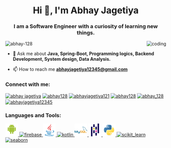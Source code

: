 <h1 align="center">Hi 👋, I'm Abhay Jagetiya</h1>
<h3 align="center">I am a Software Engineer with a curiosity of learning new things.</h3>

<img align="right" alt="coding" widht="400" src="https://media4.giphy.com/media/qgQUggAC3Pfv687qPC/giphy.gif?cid=ecf05e47goqo85omixhj1p94zo4f5yogjuvhbcnw75y0q936&rid=giphy.gif&ct=g">

<p align="left"> <img src="https://komarev.com/ghpvc/?username=abhay-128&label=Profile%20views&color=0e75b6&style=flat" alt="abhay-128" /> </p>

- 💬 Ask me about **Java, Spring-Boot, Programming logics, Backend Development, System design, Data Analysis.**

- 📫 How to reach me **abhayjagetiya12345@gmail.com**

<h3 align="left">Connect with me:</h3>
<p align="left">
<a href="www.linkedin.com/in/abhay-jagetiya-717620208" target="blank"><img align="center" src="https://raw.githubusercontent.com/rahuldkjain/github-profile-readme-generator/master/src/images/icons/Social/linked-in-alt.svg" alt="abhay jagetiya" height="30" width="40" /></a>
<a href="https://www.codechef.com/users/abhay128" target="blank"><img align="center" src="https://cdn.jsdelivr.net/npm/simple-icons@3.1.0/icons/codechef.svg" alt="abhay128" height="30" width="40" /></a>
<a href="https://www.hackerrank.com/abhayjagetiya121" target="blank"><img align="center" src="https://raw.githubusercontent.com/rahuldkjain/github-profile-readme-generator/master/src/images/icons/Social/hackerrank.svg" alt="abhayjagetiya121" height="30" width="40" /></a>
<a href="https://codeforces.com/profile/abhay128" target="blank"><img align="center" src="https://raw.githubusercontent.com/rahuldkjain/github-profile-readme-generator/master/src/images/icons/Social/codeforces.svg" alt="abhay128" height="30" width="40" /></a>
<a href="https://www.leetcode.com/abhay_128" target="blank"><img align="center" src="https://raw.githubusercontent.com/rahuldkjain/github-profile-readme-generator/master/src/images/icons/Social/leet-code.svg" alt="abhay_128" height="30" width="40" /></a>
<a href="https://auth.geeksforgeeks.org/user/abhayjagetiya12345" target="blank"><img align="center" src="https://raw.githubusercontent.com/rahuldkjain/github-profile-readme-generator/master/src/images/icons/Social/geeks-for-geeks.svg" alt="abhayjagetiya12345" height="30" width="40" /></a>
</p>

<h3 align="left">Languages and Tools:</h3>
<p align="left"> <a href="https://developer.android.com" target="_blank" rel="noreferrer"> <img src="https://raw.githubusercontent.com/devicons/devicon/master/icons/android/android-original-wordmark.svg" alt="android" width="40" height="40"/> </a> <a href="https://firebase.google.com/" target="_blank" rel="noreferrer"> <img src="https://www.vectorlogo.zone/logos/firebase/firebase-icon.svg" alt="firebase" width="40" height="40"/> </a> <a href="https://www.java.com" target="_blank" rel="noreferrer"> <img src="https://raw.githubusercontent.com/devicons/devicon/master/icons/java/java-original.svg" alt="java" width="40" height="40"/> </a> <a href="https://kotlinlang.org" target="_blank" rel="noreferrer"> <img src="https://www.vectorlogo.zone/logos/kotlinlang/kotlinlang-icon.svg" alt="kotlin" width="40" height="40"/> </a> <a href="https://www.mysql.com/" target="_blank" rel="noreferrer"> <img src="https://raw.githubusercontent.com/devicons/devicon/master/icons/mysql/mysql-original-wordmark.svg" alt="mysql" width="40" height="40"/> </a> <a href="https://pandas.pydata.org/" target="_blank" rel="noreferrer"> <img src="https://raw.githubusercontent.com/devicons/devicon/2ae2a900d2f041da66e950e4d48052658d850630/icons/pandas/pandas-original.svg" alt="pandas" width="40" height="40"/> </a> <a href="https://www.python.org" target="_blank" rel="noreferrer"> <img src="https://raw.githubusercontent.com/devicons/devicon/master/icons/python/python-original.svg" alt="python" width="40" height="40"/> </a> <a href="https://scikit-learn.org/" target="_blank" rel="noreferrer"> <img src="https://upload.wikimedia.org/wikipedia/commons/0/05/Scikit_learn_logo_small.svg" alt="scikit_learn" width="40" height="40"/> </a> <a href="https://seaborn.pydata.org/" target="_blank" rel="noreferrer"> <img src="https://seaborn.pydata.org/_images/logo-mark-lightbg.svg" alt="seaborn" width="40" height="40"/> </a> </p>
